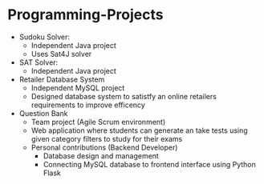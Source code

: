 # Programming-Projects
- Sudoku Solver:
  - Independent Java project
  - Uses Sat4J solver
- SAT Solver:
  - Independent Java project
- Retailer Database System
  - Independent MySQL project
  - Designed database system to satistfy an online retailers requirements to improve efficency
- Question Bank
  - Team project (Agile Scrum environment)
  - Web application where students can generate an take tests using given category filters to study for their exams
  - Personal contributions (Backend Developer)
    - Database design and management
    - Connecting MySQL database to frontend interface using Python Flask
